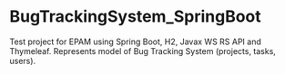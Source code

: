 # BugTrackingSystem_SpringBoot
Test project for EPAM using Spring Boot, H2, Javax WS RS API and Thymeleaf. 
Represents model of Bug Tracking System (projects, tasks, users).
